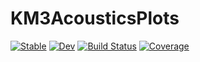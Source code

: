 # KM3AcousticsPlots

[![Stable](https://img.shields.io/badge/docs-stable-blue.svg)](https://mpirke.github.io/KM3AcousticsPlots.jl/stable/)
[![Dev](https://img.shields.io/badge/docs-dev-blue.svg)](https://mpirke.github.io/KM3AcousticsPlots.jl/dev/)
[![Build Status](https://github.com/mpirke/KM3AcousticsPlots.jl/actions/workflows/CI.yml/badge.svg?branch=main)](https://github.com/mpirke/KM3AcousticsPlots.jl/actions/workflows/CI.yml?query=branch%3Amain)
[![Coverage](https://codecov.io/gh/mpirke/KM3AcousticsPlots.jl/branch/main/graph/badge.svg)](https://codecov.io/gh/mpirke/KM3AcousticsPlots.jl)
